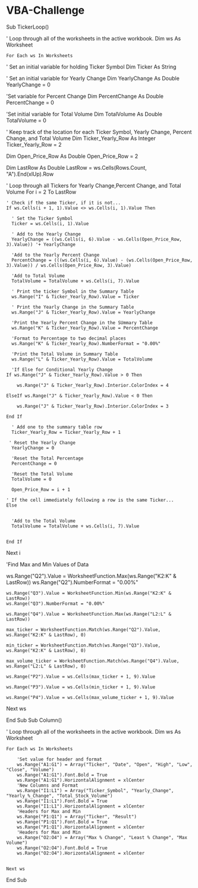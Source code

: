 # VBA-Challenge
Sub TickerLoop()


 ' Loop through all of the worksheets in the active workbook.
    Dim ws As Worksheet
         
    For Each ws In Worksheets


' Set an initial variable for holding Ticker Symbol
    Dim Ticker As String
    
  ' Set an initial variable for Yearly Change
  Dim YearlyChange As Double
  YearlyChange = 0
  
  'Set variable for Percent Change
  Dim PercentChange As Double
  PercentChange = 0
  
  'Set initial variable for Total Volume
  Dim TotalVolume As Double
  TotalVolume = 0

  ' Keep track of the location for each Ticker Symbol, Yearly Change, Percent Change, and Total Volume
  Dim Ticker_Yearly_Row As Integer
  Ticker_Yearly_Row = 2
  
  Dim Open_Price_Row As Double
  Open_Price_Row = 2
  
  Dim LastRow As Double
  LastRow = ws.Cells(Rows.Count, "A").End(xlUp).Row

  ' Loop through all Tickers for Yearly Change,Percent Change, and Total Volume
  For i = 2 To LastRow

    ' Check if the same Ticker, if it is not...
    If ws.Cells(i + 1, 1).Value <> ws.Cells(i, 1).Value Then

      ' Set the Ticker Symbol
      Ticker = ws.Cells(i, 1).Value

      ' Add to the Yearly Change
      YearlyChange = ((ws.Cells(i, 6).Value - ws.Cells(Open_Price_Row, 3).Value)) '+ YearlyChange
      
      'Add to the Yearly Percent Change
      PercentChange = (((ws.Cells(i, 6).Value) - (ws.Cells(Open_Price_Row, 3).Value)) / ws.Cells(Open_Price_Row, 3).Value)
      
      'Add to Total Volume
      TotalVolume = TotalVolume + ws.Cells(i, 7).Value
      
      ' Print the ticker Symbol in the Summary Table
      ws.Range("I" & Ticker_Yearly_Row).Value = Ticker

      ' Print the Yearly Change in the Summary Table
      ws.Range("J" & Ticker_Yearly_Row).Value = YearlyChange
      
      'Print the Yearly Percent Change in the SUmmary Table
      ws.Range("K" & Ticker_Yearly_Row).Value = PercentChange
      
      'Format to Percentage to two decimal places
      ws.Range("K" & Ticker_Yearly_Row).NumberFormat = "0.00%"
      
      'Print the Total Volume in Summary Table
      ws.Range("L" & Ticker_Yearly_Row).Value = TotalVolume
      
      'If Else for Conditional Yearly Change
    If ws.Range("J" & Ticker_Yearly_Row).Value > 0 Then
        
        ws.Range("J" & Ticker_Yearly_Row).Interior.ColorIndex = 4
    
    ElseIf ws.Range("J" & Ticker_Yearly_Row).Value < 0 Then
        
        ws.Range("J" & Ticker_Yearly_Row).Interior.ColorIndex = 3
    
    End If

      ' Add one to the summary table row
      Ticker_Yearly_Row = Ticker_Yearly_Row + 1
      
     ' Reset the Yearly Change
      YearlyChange = 0
      
      'Reset the Total Percentage
      PercentChange = 0
      
      'Reset the Total Volume
      TotalVolume = 0
      
      Open_Price_Row = i + 1

    ' If the cell immediately following a row is the same Ticker...
    Else

      
      'Add to the Total Volume
      TotalVolume = TotalVolume + ws.Cells(i, 7).Value
       

    End If

  Next i
  
  'Find Max and Min Values of Data
  
  ws.Range("Q2").Value = WorksheetFunction.Max(ws.Range("K2:K" & LastRow))
  ws.Range("Q2").NumberFormat = "0.00%"
    
    ws.Range("Q3").Value = WorksheetFunction.Min(ws.Range("K2:K" & LastRow))
    ws.Range("Q3").NumberFormat = "0.00%"
    
    ws.Range("Q4").Value = WorksheetFunction.Max(ws.Range("L2:L" & LastRow))
    
    max_ticker = WorksheetFunction.Match(ws.Range("Q2").Value, ws.Range("K2:K" & LastRow), 0)
    
    min_ticker = WorksheetFunction.Match(ws.Range("Q3").Value, ws.Range("K2:K" & LastRow), 0)
    
    max_volume_ticker = WorksheetFunction.Match(ws.Range("Q4").Value, ws.Range("L2:L" & LastRow), 0)
    
    ws.Range("P2").Value = ws.Cells(max_ticker + 1, 9).Value
    
    ws.Range("P3").Value = ws.Cells(min_ticker + 1, 9).Value
    
    ws.Range("P4").Value = ws.Cells(max_volume_ticker + 1, 9).Value
    
  Next ws
    
End Sub
Sub Column()

' Loop through all of the worksheets in the active workbook.
    Dim ws As Worksheet
         
    For Each ws In Worksheets
    
        'Set value for header and format
        ws.Range("A1:G1") = Array("Ticker", "Date", "Open", "High", "Low", "Close", "Volume")
        ws.Range("A1:G1").Font.Bold = True
        ws.Range("A1:G1").HorizontalAlignment = xlCenter
        'New Columns and Format
        ws.Range("I1:L1") = Array("Ticker_Symbol", "Yearly_Change", "Yearly_%_Change", "Total_Stock_Volume")
        ws.Range("I1:L1").Font.Bold = True
        ws.Range("I1:L1").HorizontalAlignment = xlCenter
        'Headers for Max and Min
        ws.Range("P1:Q1") = Array("Ticker", "Result")
        ws.Range("P1:Q1").Font.Bold = True
        ws.Range("P1:Q1").HorizontalAlignment = xlCenter
        'Headers for Max and Min
        ws.Range("O2:O4") = Array("Max % Change", "Least % Change", "Max Volume")
        ws.Range("O2:O4").Font.Bold = True
        ws.Range("O2:O4").HorizontalAlignment = xlCenter
        
        
    Next ws

End Sub
